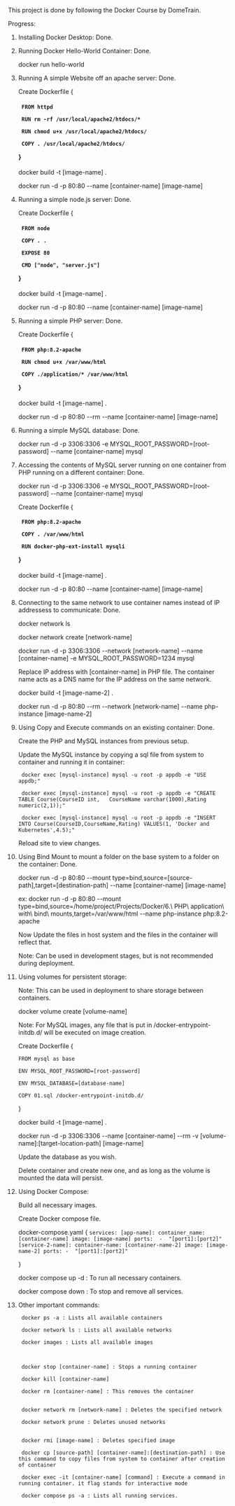 This project is done by following the Docker Course by DomeTrain. 



Progress:

1. Installing Docker Desktop: Done.
2. Running Docker Hello-World Container: Done.

    docker run hello-world


3. Running A simple Website off an apache server: Done.

    Create Dockerfile {<h4>

        FROM httpd

        RUN rm -rf /usr/local/apache2/htdocs/*

        RUN chmod u+x /usr/local/apache2/htdocs/

        COPY . /usr/local/apache2/htdocs/

    }</h4>

    docker build -t [image-name] .

    docker run -d -p 80:80 --name [container-name] [image-name]


4. Running a simple node.js server: Done.

    Create Dockerfile {<h4>

        FROM node

        COPY . .

        EXPOSE 80

        CMD ["node", "server.js"]

    }</h4>

    docker build -t [image-name] .
    
    docker run -d -p 80:80 --name [container-name] [image-name]


5. Running a simple PHP server: Done. 

    Create Dockerfile {<h4>

        FROM php:8.2-apache

        RUN chmod u+x /var/www/html

        COPY ./application/* /var/www/html

    }</h4>

    docker build -t [image-name] .

    docker run -d -p 80:80 --rm --name [container-name] [image-name]

6. Running a simple MySQL database: Done.

    docker run -d -p 3306:3306 -e MYSQL_ROOT_PASSWORD=[root-password] --name [container-name] mysql


7. Accessing the contents of MySQL server running on one container from PHP running on a different container: Done.

    docker run -d -p 3306:3306 -e MYSQL_ROOT_PASSWORD=[root-password] --name [container-name] mysql

    Create Dockerfile {<h4>

        FROM php:8.2-apache

        COPY . /var/www/html

        RUN docker-php-ext-install mysqli  

    }</h4>

    docker build -t [image-name] .

    docker run -d -p 80:80 --name [container-name] [image-name]

8. Connecting to the same network to use container names instead of IP addressess to communicate: Done.

    docker network ls

    docker network create [network-name]

    docker run -d -p 3306:3306 --network [network-name] --name [container-name] -e MYSQL_ROOT_PASSWORD=1234  mysql

    Replace IP address with [container-name] in PHP file. The container name acts as a DNS name for the IP address on the same network. 

    docker build -t [image-name-2] .

    docker run -d -p 80:80 --rm --network [network-name] --name php-instance [image-name-2]

9. Using Copy and Execute commands on an existing container: Done.
    
    Create the PHP and MySQL instances from previous setup. 

    Update the MySQL instance by copying a sql file from system to container and running it in container:

        docker exec [mysql-instance] mysql -u root -p appdb -e "USE appdb;"

        docker exec [mysql-instance] mysql -u root -p appdb -e "CREATE TABLE Course(CourseID int,   CourseName varchar(1000),Rating numeric(2,1));"

        docker exec [mysql-instance] mysql -u root -p appdb -e "INSERT INTO Course(CourseID,CourseName,Rating) VALUES(1, 'Docker and Kubernetes',4.5);"

    Reload site to view changes. 

10. Using Bind Mount to mount a folder on the base system to a folder on the container: Done.

    docker run -d -p 80:80 --mount type=bind,source=[source-path],target=[destination-path] --name [container-name] [image-name]

    ex: docker run -d -p 80:80 --mount type=bind,source=/home/project/Projects/Docker/6.\ PHP\ application\ with\ bind\ mounts,target=/var/www/html --name php-instance php:8.2-apache

    Now Update the files in host system and the files in the container will reflect that. 

    Note: Can be used in development stages, but is not recommended during deployment.

11. Using volumes for persistent storage: 
    
    Note: This can be used in deployment to share storage between containers. 

    docker volume create [volume-name]

    Note: For MySQL images, any file that is put in /docker-entrypoint-initdb.d/ will be executed on image creation. 

    Create Dockerfile {

        FROM mysql as base

        ENV MYSQL_ROOT_PASSWORD=[root-password]

        ENV MYSQL_DATABASE=[database-name]

        COPY 01.sql /docker-entrypoint-initdb.d/

    }

    docker build -t [image-name] .

    docker run -d -p 3306:3306 --name [container-name] --rm -v [volume-name]:[target-location-path] [image-name]

    Update the database as you wish. 

    Delete container and create new one, and as long as the volume is mounted the data will persist. 

12. Using Docker Compose: 

    Build all necessary images. 

    Create Docker compose file.

    docker-compose.yaml {
        ```
            services:
              [app-name]:
                container_name: [container-name]
                image: [image-name]
                ports: 
                  -  "[port1]:[port2]"
              [service-2-name]:
                container-name: [container-name-2]
                image: [image-name-2]
                ports:
                  -  "[port1]:[port2]"
        ```
                  
    }

    docker compose up -d : To run all necessary containers.

    docker compose down  : To stop and remove all services. 

        


9. Other important commands:

        docker ps -a : Lists all available containers

        docker network ls : Lists all available networks

        docker images : Lists all available images



        docker stop [container-name] : Stops a running container

        docker kill [container-name]

        docker rm [container-name] : This removes the container

        
        docker network rm [network-name] : Deletes the specified network

        docker network prune : Deletes unused networks
        

        docker rmi [image-name] : Deletes specified image

        docker cp [source-path] [container-name]:[destination-path] : Use this command to copy files from system to container after creation of container

        docker exec -it [container-name] [command] : Execute a command in running container. it flag stands for interactive mode

        docker compose ps -a : Lists all running services. 